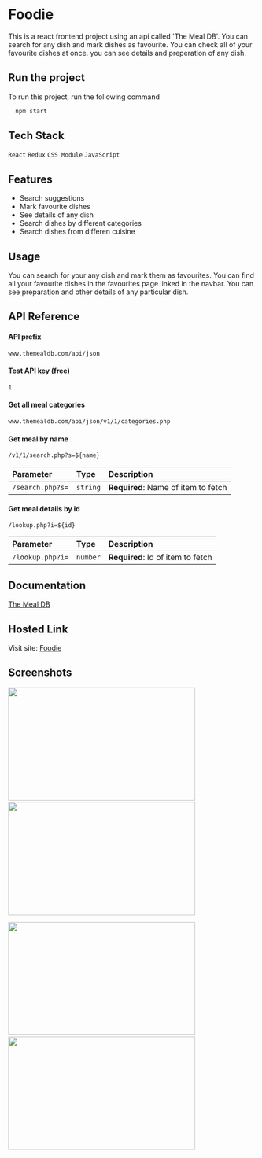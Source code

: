 # Foodie

This is a react frontend project using an api called 'The Meal DB'. You can search for any dish and mark dishes as favourite. You can check all of your favourite dishes at once. you can see details and preperation of any dish.


## Run the project

To run this project, run the following command

```bash
  npm start
```


## Tech Stack

 `React` `Redux` `CSS Module` `JavaScript`


## Features

- Search suggestions
- Mark favourite dishes
- See details of any dish
- Search dishes by different categories
- Search dishes from differen cuisine


## Usage

You can search for your any dish and mark them as favourites. You can find all your favourite dishes in the favourites page linked in the navbar. You can see preparation and other details of any particular dish.
## API Reference


#### API prefix
`www.themealdb.com/api/json`


#### Test API key (free)
`1`

#### Get all meal categories

`www.themealdb.com/api/json/v1/1/categories.php`

#### Get meal by name

`/v1/1/search.php?s=${name}`


| Parameter | Type     | Description                       |
| :-------- | :------- | :-------------------------------- |
| `/search.php?s=`      | `string` | **Required**: Name of item to fetch |

#### Get meal details by id

`/lookup.php?i=${id}`


| Parameter | Type     | Description                       |
| :-------- | :------- | :-------------------------------- |
| `/lookup.php?i=`      | `number` | **Required**: Id of item to fetch |



## Documentation

[The Meal DB](https://www.themealdb.com/api.php)


## Hosted Link

Visit site: [Foodie](https://antu99g.github.io/Foodie/)


## Screenshots

<img src="https://user-images.githubusercontent.com/114740896/204853516-428e5e48-b524-4106-83a3-d4d2daf21656.png" width="380" height="230">&emsp;&emsp;
<img src="https://user-images.githubusercontent.com/114740896/204853685-6b2ed389-bf08-4faa-8c41-b92a9a9839fe.png" width="380" height="230">

<img src="https://user-images.githubusercontent.com/114740896/204853806-d67d93df-c367-4938-8315-89dd62fa1441.png" width="380" height="230">&emsp;&emsp;
<img src="https://user-images.githubusercontent.com/114740896/204853949-92bfbb18-730c-4df2-8971-514d5c3d1cf5.png" width="380" height="230">
